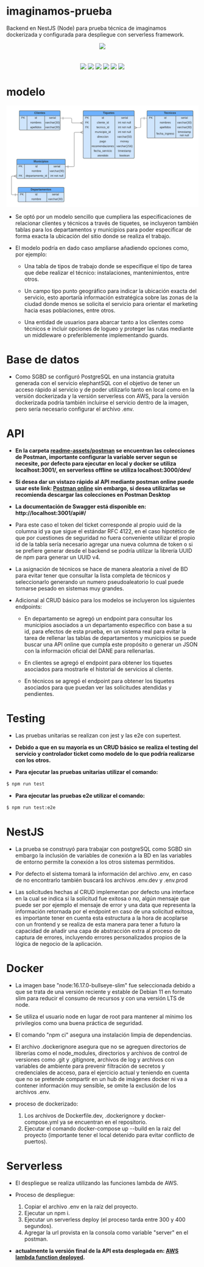 # imaginamos-prueba
Backend en NestJS (Node) para prueba técnica de imaginamos dockerizada y configurada para despliegue con serverless framework.

<div align="center">
  <img src="https://www.imaginamos.com/wp-content/uploads/2021/04/Brand-300x77.png">
</div><br><br>

<div align="center">
  <img width="10.666%" src="https://seeklogo.com/images/N/nestjs-logo-09342F76C0-seeklogo.com.png">
  <img width="10.666%" src="https://static-00.iconduck.com/assets.00/postman-icon-497x512-beb7sy75.png">
  <img width="16.666%" src="https://www.docker.com/wp-content/uploads/2022/03/Moby-logo.png.webp">
  <img width="18.666%" src="https://files.readme.io/ffb4c59-Serverless.png">
  <img width="18.666%" src="https://miro.medium.com/max/828/0*w8gdoOuEickHYsZk.webp">
  <img width="10.666%" src="https://miro.medium.com/max/600/1*veOyRtKTPeoqC_VlWNUc5Q.webp">
</div>

# modelo

![Relational Model](/readme-assets/relational-model.jpeg?raw=true "Relational Model")

- Se optó por un modelo sencillo que cumpliera las especificaciones de relacionar clientes y técnicos a través de tiquetes, se incluyeron también tablas para los departamentos y municipios para poder especificar de forma exacta la ubicación del sitio donde se realiza el trabajo.

- El modelo podría en dado caso ampliarse añadiendo opciones como, por ejemplo:

  - Una tabla de tipos de trabajo donde se especifique el tipo de tarea que debe realizar el técnico: instalaciones, mantenimientos, entre otros.

  - Un campo tipo punto geográfico para indicar la ubicación exacta del servicio, esto aportaría información estratégica sobre las zonas de la ciudad donde menos se solicita el servicio para orientar el marketing hacia esas poblaciones, entre otros.

  - Una entidad de usuarios para abarcar tanto a los clientes como técnicos e incluir opciones de logueo y proteger las rutas mediante un middleware o preferiblemente implementando guards.


# Base de datos

- Como SGBD se configuró PostgreSQL en una instancia gratuita generada con el servicio elephantSQL con el objetivo de tener un acceso rápido al servicio y de poder utilizarlo tanto en local como en la versión dockerizada y la versión serverless con AWS, para la versión dockerizada podría también incluirse el servicio dentro de la imagen, pero sería necesario configurar el archivo .env.

# API

- **En la carpeta [readme-assets/postman](/readme-assets/postman/) se encuentran las colecciones de Postman, importante configurar la variable server segun se necesite, por defecto para ejecutar en local y docker se utiliza localhost:3001/, en serverless offline se utiliza localhost:3000/dev/**

- **Si desea dar un vistazo rápido al API mediante postman online puede usar este link: [Postman online](https://www.postman.com/webdevelopment3/workspace/imaginamos/overview) sin embargo, si desea utilizarlas se recomienda descargar las colecciones en Postman Desktop**

- **La documentación de Swagger está disponible en: http://localhost:3001/api#/**

- Para este caso el token del ticket corresponde al propio uuid de la columna id ya que sigue el estándar RFC 4122, en el caso hipotético de que por cuestiones de seguridad no fuera conveniente utilizar el propio id de la tabla sería necesario agregar una nueva columna de token o si se prefiere generar desde el backend se podría utilizar la librería UUID de npm para generar un UUID v4.

- La asignación de técnicos se hace de manera aleatoria a nivel de BD para evitar tener que consultar la lista completa de técnicos y seleccionarlo generando un numero pseudoaleatorio lo cual puede tornarse pesado en sistemas muy grandes.

- Adicional al CRUD básico para los modelos se incluyeron los siguientes endpoints:

  - En departamento se agregó un endpoint para consultar los municipios asociados a un departamento especifico con base a su id, para efectos de esta prueba, en un sistema real para evitar la tarea de rellenar las tablas de departamentos y municipios se puede buscar una API online que cumpla este propósito o generar un JSON con la información oficial del DANE para rellenarlas.

  - En clientes se agregó el endpoint para obtener los tiquetes asociados para mostrarle el historial de servicios al cliente.

  - En técnicos se agregó el endpoint para obtener los tiquetes asociados para que puedan ver las solicitudes atendidas y pendientes.

# Testing

- Las pruebas unitarias se realizan con jest y las e2e con supertest.

- **Debido a que en su mayoría es un CRUD básico se realiza el testing del servicio y controlador ticket como modelo de lo que podría realizarse con los otros.**

- **Para ejecutar las pruebas unitarias utilizar el comando:**
```bash
$ npm run test
```

- **Para ejecutar las pruebas e2e utilizar el comando:**
```bash
$ npm run test:e2e
```

# NestJS

- La prueba se construyó para trabajar con postgreSQL como SGBD sin embargo la inclusión de variables de conexión a la BD en las variables de entorno permite la conexión a los otros sistemas permitidos.

- Por defecto el sistema tomará la información del archivo .env, en caso de no encontrarlo también buscará los archivos .env.dev y .env.prod

- Las solicitudes hechas al CRUD implementan por defecto una interface en la cual se indica si la solicitud fue exitosa o no, algún mensaje que puede ser por ejemplo el mensaje de error y una data que representa la información retornada por el endpoint en caso de una solicitud exitosa, es importante tener en cuenta esta estructura a la hora de acoplarse con un frontend y se realiza de esta manera para tener a futuro la capacidad de añadir una capa de abstracción extra al proceso de captura de errores, incluyendo errores personalizados propios de la lógica de negocio de la aplicación.

# Docker

- La imagen base "node:16.17.0-bullseye-slim" fue seleccionada debido a que se trata de una versión reciente y estable de Debian 11 en formato slim para reducir el consumo de recursos y con una versión LTS de node.

- Se utiliza el usuario node en lugar de root para mantener al mínimo los privilegios como una buena práctica de seguridad.

- El comando "npm ci" asegura una instalación limpia de dependencias.

- El archivo .dockerignore asegura que no se agreguen directorios de librerías como el node_modules, directorios y archivos de control de versiones como .git y .gitignore, archivos de log y archivos con variables de ambiente para prevenir filtración de secretos y credenciales de acceso, para el ejercicio actual y teniendo en cuenta que no se pretende compartir en un hub de imágenes docker ni va a contener información muy sensible, se omite la exclusión de los archivos .env.

- proceso de dockerizado:
  1. Los archivos de Dockerfile.dev, .dockerignore y docker-compose.yml ya se encuentran en el repositorio.
  2. Ejecutar el comando docker-compose up --build en la raiz del proyecto (importante tener el local detenido para evitar conflicto de puertos).

# Serverless

- El despliegue se realiza utilizando las funciones lambda de AWS.

- Proceso de despliegue:
  1. Copiar el archivo .env en la raíz del proyecto.
  2. Ejecutar un npm i.
  3. Ejecutar un serverless deploy (el proceso tarda entre 300 y 400 segundos).
  4. Agregar la url provista en la consola como variable "server" en el postman.

- **actualmente la versión final de la API esta desplegada en: [AWS lambda function deployed](https://wjbbdxkg0f.execute-api.us-east-1.amazonaws.com/dev/clients).**

